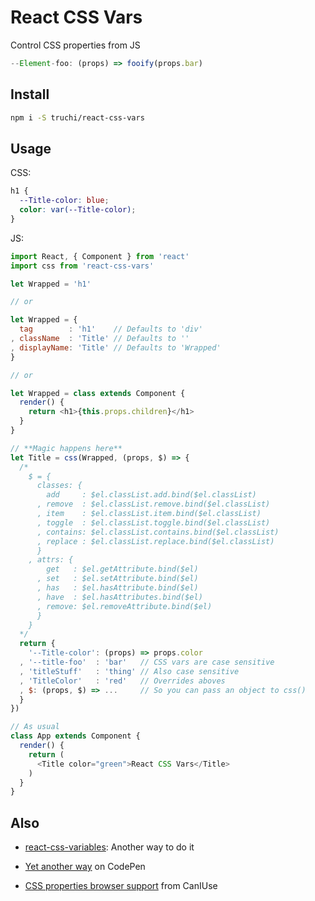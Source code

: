 # React CSS Vars

Control CSS properties from JS
```js
--Element-foo: (props) => fooify(props.bar)
```

## Install

```sh
npm i -S truchi/react-css-vars
```

## Usage

CSS:
```css
h1 {
  --Title-color: blue;
  color: var(--Title-color);
}
```
JS:
```js
import React, { Component } from 'react'
import css from 'react-css-vars'

let Wrapped = 'h1'

// or

let Wrapped = {
  tag        : 'h1'    // Defaults to 'div'
, className  : 'Title' // Defaults to ''
, displayName: 'Title' // Defaults to 'Wrapped'
}

// or

let Wrapped = class extends Component {
  render() {
    return <h1>{this.props.children}</h1>
  }
}

// **Magic happens here**
let Title = css(Wrapped, (props, $) => {
  /*
    $ = {
      classes: {
        add     : $el.classList.add.bind($el.classList)
      , remove  : $el.classList.remove.bind($el.classList)
      , item    : $el.classList.item.bind($el.classList)
      , toggle  : $el.classList.toggle.bind($el.classList)
      , contains: $el.classList.contains.bind($el.classList)
      , replace : $el.classList.replace.bind($el.classList)
      }
    , attrs: {
        get   : $el.getAttribute.bind($el)
      , set   : $el.setAttribute.bind($el)
      , has   : $el.hasAttribute.bind($el)
      , have  : $el.hasAttributes.bind($el)
      , remove: $el.removeAttribute.bind($el)
      }
    }
  */
  return {
    '--Title-color': (props) => props.color
  , '--title-foo'  : 'bar'   // CSS vars are case sensitive
  , 'titleStuff'   : 'thing' // Also case sensitive
  , 'TitleColor'   : 'red'   // Overrides aboves
  , $: (props, $) => ...     // So you can pass an object to css()
  }
})

// As usual
class App extends Component {
  render() {
    return (
      <Title color="green">React CSS Vars</Title>
    )
  }
}
```

## Also

- [react-css-variables](https://github.com/jide/react-css-variables): Another way to do it
- [Yet another way](https://codepen.io/Mannaio/pen/eWzyoK) on CodePen

- [CSS properties browser support](https://caniuse.com/#feat=css-variables) from CanIUse
